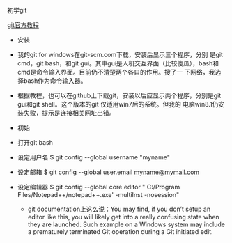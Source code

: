 初学git

[git官方教程](https://git-scm.com/book/en/)

+ 安装

 + 我的git for windows在git-scm.com下载，安装后显示三个程序，分别
是git cmd，git bash，和git gui。其中gui是人机交互界面（比较傻瓜），bash和cmd是命令输入界面。目前仍不清楚两个各自的作用。搜了一
下网络，我选择bash作为命令输入器。

 + 根据教程，也可以在github上下载git，安装以后应显示两个程序，分别是git gui和git shell。这个版本的git 仅适用win7后的系统。但我的
电脑win8.1仍安装失败，提示是连接相关网址出错。

+ 初始

 + 打开git bash

 + 设定用户名
        $ git config --global username "myname"

 + 设定邮箱
        $ git config --global user.email myname@mymail.com
 + 设定编辑器
        $ git config --global core.editor "'C:/Program Files/Notepad++/notepad++.exe' -multiInst -nosession"

   + git documentation上这么说：You may find, if you don’t setup an editor like this, you will likely get into a really confusing state when they are launched. Such example on a Windows system may include a prematurely terminated Git operation during a Git initiated edit.

